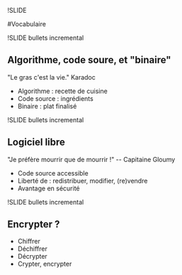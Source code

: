 !SLIDE 

#Vocabulaire

!SLIDE bullets incremental

## Algorithme, code soure, et "binaire"

"Le gras c'est la vie." Karadoc

* Algorithme  : recette de cuisine
* Code source : ingrédients
* Binaire     : plat finalisé

!SLIDE bullets incremental

## Logiciel libre

"Je préfère mourrir que de mourrir !" -- Capitaine Gloumy

* Code source accessible
* Liberté de : redistribuer, modifier, (re)vendre
* Avantage en sécurité

!SLIDE bullets incremental

## Encrypter ?

* Chiffrer
* Déchiffrer
* Décrypter
* Crypter, encrypter


